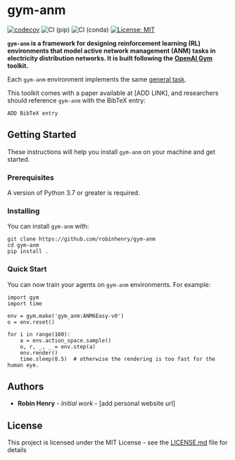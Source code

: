 # gym-anm
[![codecov](https://codecov.io/gh/robinhenry/gym-anm/branch/master/graph/badge.svg?token=7JSMJPPIQ7)](https://codecov.io/gh/robinhenry/gym-anm)
![CI (pip)](https://github.com/robinhenry/gym-anm/workflows/CI%20(pip)/badge.svg)
![CI (conda)](https://github.com/robinhenry/gym-anm/workflows/CI%20(conda)/badge.svg)
[![License: MIT](https://img.shields.io/badge/License-MIT-yellow.svg)](https://opensource.org/licenses/MIT)


**`gym-anm` is a framework for designing reinforcement learning (RL) environments that model active network
management (ANM) tasks in electricity distribution networks. It is built following the
[OpenAI Gym](https://github.com/openai/gym) toolkit.**
  
Each `gym-anm` environment implements the same [general task](#general_task).
 
 This toolkit comes with a paper available at [ADD LINK], and 
 researchers should reference `gym-anm` with the BibTeX entry:
```
ADD BibTeX entry
```  

## Getting Started

These instructions will help you install `gym-anm` on your machine and get 
started.

### Prerequisites

A version of Python 3.7 or greater is required.

### Installing

You can install `gym-anm` with:
```
git clone https://github.com/robinhenry/gym-anm
cd gym-anm
pip install .
```

### Quick Start
You can now train your agents on `gym-anm` environments. For example:
```
import gym
import time

env = gym.make('gym_anm:ANM6Easy-v0')
o = env.reset()

for i in range(100):
    a = env.action_space.sample()
    o, r, _, _ = env.step(a)
    env.render()
    time.sleep(0.5)  # otherwise the rendering is too fast for the human eye.
```

## Authors

* **Robin Henry** - *Initial work* - [add personal website url]

## License

This project is licensed under the MIT License - see the [LICENSE.md](LICENSE.md) file for details
